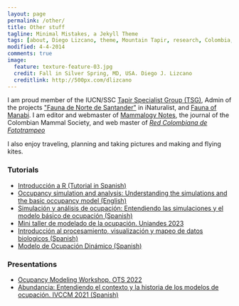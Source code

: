 ```yaml
---
layout: page
permalink: /other/
title: Other stuff
tagline: Minimal Mistakes, a Jekyll Theme
tags: [about, Diego Lizcano, theme, Mountain Tapir, research, Colombia, Paramo]
modified: 4-4-2014
comments: true
image:
  feature: texture-feature-03.jpg
  credit: Fall in Silver Spring, MD, USA. Diego J. Lizcano
  creditlink: http://500px.com/dlizcano
---
```

I am proud member of the IUCN/SSC [Tapir Specialist Group (TSG)](http://www.tapirs.org/), Admin of the projects ["Fauna de Norte de Santander"](http://www.inaturalist.org/projects/fauna-de-norte-de-santander) in iNaturalist, and [Fauna of Manabi](https://faunamanabi.github.io/). I am editor and webmaster of [Mammalogy Notes](https://mammalogynotes.org), the journal of the Colombian Mammal Society, and web master of [_Red Colombiana de Fototrampeo_](https://redfototrampeo.netlify.app/)
  
I also enjoy traveling, planning and taking pictures and making and flying kites.  

### Tutorials  
  
- [Introducción a R (Tutorial in Spanish)](https://dlizcano.github.io/IntroR/)
- [Occupancy simulation and analysis: Understanding the simulations and the basic occupancy model (English)](https://dlizcano.github.io/occu_book/)
- [Simulación y análisis de ocupación: Entendiendo las simulaciones y el modelo básico de ocupación (Spanish)](https://dlizcano.github.io/IntroOccuBook/)
- [Mini taller de modelado de la ocupación. Uniandes 2023](https://dlizcano.github.io/Uniandes/)
- [Introducción al procesamiento, visualización y mapeo de datos biologicos (Spanish)](https://dlizcano.github.io/Intro_R_espacial_light/)
- [Modelo de Ocupación Dinámico (Spanish)](https://dlizcano.github.io/dynamic-occu/index.html)


### Presentations  
  
- [Ocupancy Modeling Workshop. OTS 2022](https://dlizcano.github.io/OTS/Occupancy.html)
- [Abundancia: Entendiendo el contexto y la historia de los modelos de ocupación. IVCCM 2021 (Spanish)](https://dlizcano.github.io/IntroOccuPresent/index_ivccm.html)